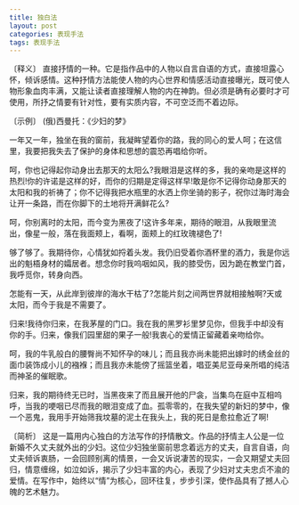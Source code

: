 ```yaml
---
title: 独白法
layout: post
categories: 表现手法
tags: 表现手法
---
```


〔释义〕 直接抒情的一种。它是指作品中的人物以自言自语的方式，直接坦露心怀，倾诉感情。这种抒情方法能使人物的内心世界和情感活动直接曝光，既可使人物形象血肉丰满，又能让读者直接理解人物的内在神韵。但必须是确有必要时才可使用，所抒之情要有针对性，要有实质内容，不可空泛而不着边际。

〔示例〕 (俄)西曼托：《少妇的梦》

一年又一年，独坐在我的窗前，我凝眸望着你的路，我的同心的爱人呵；在这信里，我要把我失去了保护的身体和思想的震恐再唱给你听。

呵，你也记得起你动身出去那天的太阳么?我眼泪是这样的多，我的亲吻是这样的热烈!你的许诺是这样的好，而你的归期是定得这样早!敢是你不记得你动身那天的太阳和我的祈祷了；你不记得我把水瓶里的水洒上你坐骑的影子，祝你过海时海会让开一条路，而在你脚下的土地将开满鲜花么?

呵，你别离时的太阳，而今变为黑夜了!这许多年来，期待的眼泪，从我眼里流出，像星一般，落在我面颊上，看啊，面颊上的红玫瑰褪色了!

够了够了。我期待你，心情犹如捋着头发。我仍旧受着你酒杯里的酒力，我是你远出的魁梧身材的孀居者。想念你时我呜咽如风，我的膝受伤，因为跪在教堂门首，我呼觅你，转身向西。

怎能有一天，从此岸到彼岸的海水干枯了?怎能片刻之间两世界就相接触啊?天或太阳，而今于我是不需要了。

归来!我待你归来，在我茅屋的门口。我在我的黑罗衫里梦见你，但我手中却没有你的手。归来，像我们园里甜的果子一般!我衷心的爱情正留藏着亲吻给你。

呵，我的牛乳般白的腰臀尚不知怀孕的味儿；而且我亦尚未能把出嫁时的绣金丝的面巾装饰成小儿的襁褓；而且我亦未能傍了摇篮坐着，唱亚美尼亚母亲所唱的纯洁而神圣的催眠歌。

归来，我的期待终无已时，当黑夜来了而且展开他的尸衾，当集鸟在庭中互相呜呼，当我的哽咽已尽而我的眼泪变成了血。孤零零的，在我失望的新妇的梦中，像一个恶鬼，我用手开始筛我坟墓的泥土在我头上，我的死日是愈拉愈近了啊!

〔简析〕 这是一篇用内心独白的方法写作的抒情散文。作品的抒情主人公是一位新婚不久丈夫就外出的少妇。这位少妇独坐窗前思念着远方的丈夫，自言自语，向丈夫倾诉衷肠，一会回顾别离的情景，一会又诉说凄苦的现实，一会又期望丈夫回归，情意缠绵，如泣如诉，揭示了少妇丰富的内心，表现了少妇对丈夫忠贞不渝的爱情。在写作中，始终以“情”为核心，回环往复，步步引深，使作品具有了撼人心魄的艺术魅力。 